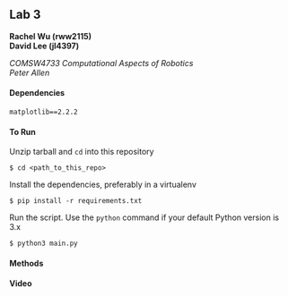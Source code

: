 ## Lab 3
**Rachel Wu (rww2115)**  
**David Lee (jl4397)**

*COMSW4733 Computational Aspects of Robotics*  
*Peter Allen*

#### Dependencies
```
matplotlib==2.2.2
```

#### To Run
Unzip tarball and `cd` into this repository
```
$ cd <path_to_this_repo>
```

Install the dependencies, preferably in a virtualenv
```
$ pip install -r requirements.txt
```

Run the script. Use the `python` command if your default Python version is 3.x
```
$ python3 main.py
```

#### Methods


#### Video
